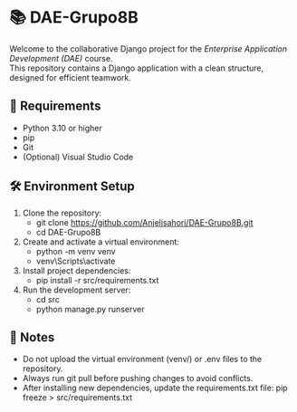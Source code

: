 # 📚 DAE-Grupo8B
Welcome to the collaborative Django project for the *Enterprise Application Development (DAE)* course.  
This repository contains a Django application with a clean structure, designed for efficient teamwork.

## 🚀 Requirements
- Python 3.10 or higher  
- pip  
- Git  
- (Optional) Visual Studio Code
  
## 🛠️ Environment Setup
1. Clone the repository:
   - git clone https://github.com/Anjelisahori/DAE-Grupo8B.git
   - cd DAE-Grupo8B
2. Create and activate a virtual environment:
   - python -m venv venv
   - venv\Scripts\activate
3. Install project dependencies:
   - pip install -r src/requirements.txt
4. Run the development server:
   - cd src
   - python manage.py runserver

## 📝 Notes
- Do not upload the virtual environment (venv/) or .env files to the repository.
- Always run git pull before pushing changes to avoid conflicts.
- After installing new dependencies, update the requirements.txt file: pip freeze > src/requirements.txt
